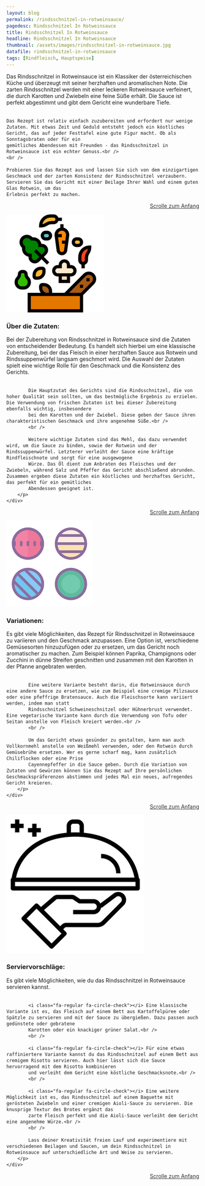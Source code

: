 ```yaml
---
layout: blog
permalink: /rindsschnitzel-in-rotweinsauce/
pagedesc: Rindsschnitzel In Rotweinsauce
title: Rindsschnitzel In Rotweinsauce
headline: Rindsschnitzel In Rotweinsauce
thumbnail: /assets/images/rindsschnitzel-in-rotweinsauce.jpg
datafile: rindsschnitzel-in-rotweinsauce
tags: [Rindfleisch, Hauptspeise]
---
```

<!-- Einleitungstext -->
<p>
    Das Rindsschnitzel in Rotweinsauce ist ein Klassiker der österreichischen Küche und überzeugt mit seiner herzhaften und aromatischen Note. Die zarten Rindsschnitzel werden mit einer leckeren Rotweinsauce verfeinert, die durch Karotten
    und Zwiebeln eine feine Süße erhält. Die Sauce ist perfekt abgestimmt und gibt dem Gericht eine wunderbare Tiefe.<br />
    <br />

    Das Rezept ist relativ einfach zuzubereiten und erfordert nur wenige Zutaten. Mit etwas Zeit und Geduld entsteht jedoch ein köstliches Gericht, das auf jeder Festtafel eine gute Figur macht. Ob als Sonntagsbraten oder für ein
    gemütliches Abendessen mit Freunden - das Rindsschnitzel in Rotweinsauce ist ein echter Genuss.<br />
    <br />

    Probieren Sie das Rezept aus und lassen Sie sich von dem einzigartigen Geschmack und der zarten Konsistenz der Rindsschnitzel verzaubern. Servieren Sie das Gericht mit einer Beilage Ihrer Wahl und einem guten Glas Rotwein, um das
    Erlebnis perfekt zu machen.
</p>
<p style="text-align: right;">
    <a href="#" style="color: #333">Scrolle zum Anfang <i class="fa-solid fa-chevron-up"></i></a>
</p>
<!-- Zutaten> -->
<div class="row" style="margin-bottom: 20px;">
    <div class="col-12 col-lg-4">
        <img src="/assets/images/zutaten.png" alt="Zutaten" />
    </div>
    <div class="col-12 col-lg">
        <h3>Über die Zutaten:</h3>
        <p>
            Bei der Zubereitung von Rindsschnitzel in Rotweinsauce sind die Zutaten von entscheidender Bedeutung. Es handelt sich hierbei um eine klassische Zubereitung, bei der das Fleisch in einer herzhaften Sauce aus Rotwein und
            Rindssuppenwürfel langsam geschmort wird. Die Auswahl der Zutaten spielt eine wichtige Rolle für den Geschmack und die Konsistenz des Gerichts.<br />
            <br />

            Die Hauptzutat des Gerichts sind die Rindsschnitzel, die von hoher Qualität sein sollten, um das bestmögliche Ergebnis zu erzielen. Die Verwendung von frischen Zutaten ist bei dieser Zubereitung ebenfalls wichtig, insbesondere
            bei den Karotten und der Zwiebel. Diese geben der Sauce ihren charakteristischen Geschmack und ihre angenehme Süße.<br />
            <br />

            Weitere wichtige Zutaten sind das Mehl, das dazu verwendet wird, um die Sauce zu binden, sowie der Rotwein und der Rindssuppenwürfel. Letzterer verleiht der Sauce eine kräftige Rindfleischnote und sorgt für eine ausgewogene
            Würze. Das Öl dient zum Anbraten des Fleisches und der Zwiebeln, während Salz und Pfeffer das Gericht abschließend abrunden. Zusammen ergeben diese Zutaten ein köstliches und herzhaftes Gericht, das perfekt für ein gemütliches
            Abendessen geeignet ist.
        </p>
    </div>
</div>
<p style="text-align: right;">
    <a href="#" style="color: #333">Scrolle zum Anfang <i class="fa-solid fa-chevron-up"></i></a>
</p>
<!-- Variationen -->
<div class="row" style="margin-bottom: 20px;">
    <div class="col-12 col-lg-4">
        <img src="/assets/images/variations.png" alt="Variationen" />
    </div>
    <div class="col-12 col-lg">
        <h3>Variationen:</h3>
        <p>
            Es gibt viele Möglichkeiten, das Rezept für Rindsschnitzel in Rotweinsauce zu variieren und den Geschmack anzupassen. Eine Option ist, verschiedene Gemüsesorten hinzuzufügen oder zu ersetzen, um das Gericht noch aromatischer zu
            machen. Zum Beispiel können Paprika, Champignons oder Zucchini in dünne Streifen geschnitten und zusammen mit den Karotten in der Pfanne angebraten werden.<br />
            <br />

            Eine weitere Variante besteht darin, die Rotweinsauce durch eine andere Sauce zu ersetzen, wie zum Beispiel eine cremige Pilzsauce oder eine pfeffrige Bratensauce. Auch die Fleischsorte kann variiert werden, indem man statt
            Rindsschnitzel Schweineschnitzel oder Hühnerbrust verwendet. Eine vegetarische Variante kann durch die Verwendung von Tofu oder Seitan anstelle von Fleisch kreiert werden.<br />
            <br />

            Um das Gericht etwas gesünder zu gestalten, kann man auch Vollkornmehl anstelle von Weißmehl verwenden, oder den Rotwein durch Gemüsebrühe ersetzen. Wer es gerne scharf mag, kann zusätzlich Chiliflocken oder eine Prise
            Cayennepfeffer in die Sauce geben. Durch die Variation von Zutaten und Gewürzen können Sie das Rezept auf Ihre persönlichen Geschmackspräferenzen abstimmen und jedes Mal ein neues, aufregendes Gericht kreieren.
        </p>
    </div>
</div>
<p style="text-align: right;">
    <a href="#" style="color: #333">Scrolle zum Anfang <i class="fa-solid fa-chevron-up"></i></a>
</p>
<!-- Serviervorschläge -->
<div class="row" style="margin-bottom: 20px;">
    <div class="col-12 col-lg-4">
        <img src="/assets/images/serving-tips.jpg" alt="Variationen" />
    </div>
    <div class="col-12 col-lg">
        <h3>Serviervorschläge:</h3>
        <p>
            Es gibt viele Möglichkeiten, wie du das Rindsschnitzel in Rotweinsauce servieren kannst.<br />
            <br />

            <i class="fa-regular fa-circle-check"></i> Eine klassische Variante ist es, das Fleisch auf einem Bett aus Kartoffelpüree oder Spätzle zu servieren und mit der Sauce zu übergießen. Dazu passen auch gedünstete oder gebratene
            Karotten oder ein knackiger grüner Salat.<br />
            <br />

            <i class="fa-regular fa-circle-check"></i> Für eine etwas raffiniertere Variante kannst du das Rindsschnitzel auf einem Bett aus cremigem Risotto servieren. Auch hier lässt sich die Sauce hervorragend mit dem Risotto kombinieren
            und verleiht dem Gericht eine köstliche Geschmacksnote.<br />
            <br />

            <i class="fa-regular fa-circle-check"></i> Eine weitere Möglichkeit ist es, das Rindsschnitzel auf einem Baguette mit gerösteten Zwiebeln und einer cremigen Aioli-Sauce zu servieren. Die knusprige Textur des Brotes ergänzt das
            zarte Fleisch perfekt und die Aioli-Sauce verleiht dem Gericht eine angenehme Würze.<br />
            <br />

            Lass deiner Kreativität freien Lauf und experimentiere mit verschiedenen Beilagen und Saucen, um dein Rindsschnitzel in Rotweinsauce auf unterschiedliche Art und Weise zu servieren.
        </p>
    </div>
</div>
<p style="text-align: right;">
    <a href="#" style="color: #333">Scrolle zum Anfang <i class="fa-solid fa-chevron-up"></i></a>
</p>